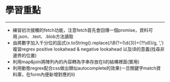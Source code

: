 # 學習重點

***
+ 練習初次接觸的fetch功能，注意fetch首先會回傳一個promise，資料可用.json、.text、.blob方法讀取
+ 由將數字加入千分位的函式(x.toString().replace(/\B(?=(\d{3})+(?!\d))/g, ',')複習regrex
  positive lookahead & negative lookahead 以及\B的意義(找尋非邊界的位置)
+ 利用map&join將陣列內的內容轉為字串存放在li的結構裡面(實用)
+ 利用動態regrex配合css做出類似autocomplete的效果(一旦關鍵字match資料庫，在form內便新增對應的li)